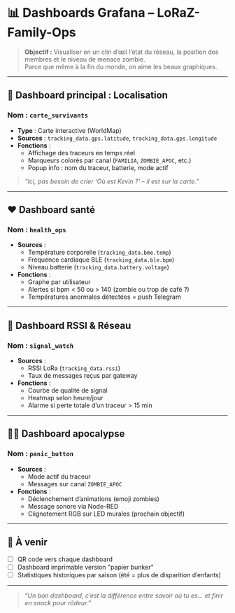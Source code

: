 
# 📊 Dashboards Grafana – LoRaZ-Family-Ops

> **Objectif :** Visualiser en un clin d’œil l’état du réseau, la position des membres et le niveau de menace zombie.  
> Parce que même à la fin du monde, on aime les beaux graphiques.

---

## 📍 Dashboard principal : Localisation

### Nom : `carte_survivants`

- **Type** : Carte interactive (WorldMap)
- **Sources** : `tracking_data.gps.latitude`, `tracking_data.gps.longitude`
- **Fonctions** :
  - Affichage des traceurs en temps réel
  - Marqueurs colorés par canal (`FAMILIA`, `ZOMBIE_APOC`, etc.)
  - Popup info : nom du traceur, batterie, mode actif

> *“Ici, pas besoin de crier ‘Où est Kevin ?’ – il est sur la carte.”*

---

## ❤️ Dashboard santé

### Nom : `health_ops`

- **Sources** :
  - Température corporelle (`tracking_data.bme.temp`)
  - Fréquence cardiaque BLE (`tracking_data.ble.bpm`)
  - Niveau batterie (`tracking_data.battery.voltage`)
- **Fonctions** :
  - Graphe par utilisateur
  - Alertes si bpm < 50 ou > 140 (zombie ou trop de café ?)
  - Températures anormales détectées = push Telegram

---

## 📶 Dashboard RSSI & Réseau

### Nom : `signal_watch`

- **Sources** :
  - RSSI LoRa (`tracking_data.rssi`)
  - Taux de messages reçus par gateway
- **Fonctions** :
  - Courbe de qualité de signal
  - Heatmap selon heure/jour
  - Alarme si perte totale d’un traceur > 15 min

---

## 🧟‍♀️ Dashboard apocalypse

### Nom : `panic_button`

- **Sources** :
  - Mode actif du traceur
  - Messages sur canal `ZOMBIE_APOC`
- **Fonctions** :
  - Déclenchement d’animations (emoji zombies)
  - Message sonore via Node-RED
  - Clignotement RGB sur LED murales (prochain objectif)

---

## 🧪 À venir

- [ ] QR code vers chaque dashboard
- [ ] Dashboard imprimable version "papier bunker"
- [ ] Statistiques historiques par saison (été = plus de disparition d’enfants)

---

> *“Un bon dashboard, c’est la différence entre savoir où tu es... et finir en snack pour rôdeur.”*
